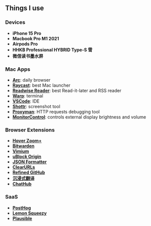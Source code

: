 ## Things I use

### Devices

* **iPhone 15 Pro**
* **Macbook Pro M1 2021**
* **Airpods Pro**
* **HHKB Professional HYBRID Type-S 雪**
* **微信读书墨水屏**

### Mac Apps

* **[Arc](https://arc.net)**: daily browser
* **[Raycast](https://raycast.com)**: best Mac launcher
* **[Readwise Reader](https://read.readwise.io)**: best Read-it-later and RSS reader
* **[Warp](https://www.warp.dev)**: terminal
* **[VSCode](https://code.visualstudio.com)**: IDE
* **[Shottr](https://shottr.cc)**: screenshot tool
* **[Proxyman](https://proxyman.io)**: HTTP requests debugging tool
* **[MonitorControl](https://github.com/MonitorControl/MonitorControl)**: controls external display brightness and volume

### Browser Extensions
* **[Hover Zoom+](https://chromewebstore.google.com/detail/hover-zoom+/pccckmaobkjjboncdfnnofkonhgpceea)**
* **[Bitwarden](https://bitwarden.com)**
* **[Vimium](https://chromewebstore.google.com/detail/vimium/dbepggeogbaibhgnhhndojpepiihcmeb)**
* **[uBlock Origin](https://chromewebstore.google.com/detail/cjpalhdlnbpafiamejdnhcphjbkeiagm)**
* **[JSON Formatter](https://chromewebstore.google.com/detail/json-formatter/bcjindcccaagfpapjjmafapmmgkkhgoa)**
* **[ClearURLs](https://clearurls.xyz/)**
* **[Refined GitHub](https://github.com/refined-github/refined-github)**
* **[沉浸式翻译](https://chromewebstore.google.com/detail/immersive-translate-web-p/bpoadfkcbjbfhfodiogcnhhhpibjhbnh)**
* **[ChatHub](https://chathub.gg)**

### SaaS
* **[PostHog](https://posthog.com)**
* **[Lemon Squeezy](https://lemonsqueezy.com)**
* **[Plausible](https://plausible.io)**
